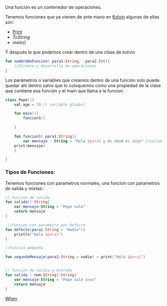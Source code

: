 Una función es un contenedor de operaciones.

Tenemos funciones que ya vienen de ante mano en [Kolvin](../Kolvin.md) algunas de ellas son:

* [Print](Print.md)
* *ToString*
* *main()*

Y después la que podemos crear dentro de una clase de kotvin

````kotlin
fun nombreDeFuncion( para1:String,  para2:Int){
	//Alcance y desarrollo de operaciones
}

````

Los parámetros o variables que creamos dentro de una función solo puede quedar ahí dentro salvo que lo coloquemos como una propiedad de la clase que contiene esa función y el main que llama a la funcion.

````kotlin
class Pepe(){
	val age = 30 // variable gloabal

	fun main(){
		funcion1()
	
	}

	fun funcion1( para1:String){
		var mensaje : String = "Hola $para1 y mi edad es $age" //variable de funcion
	print(mensaje)
	}

}

````

### Tipos de Funciones:

Tenemos funciones con parametros normales, una funcion con parametros de salida y mixtas:.

````kotlin
// funcion de salida
fun salida():String{
	var mensaje:String = "Pepe sale"
	return mensaje
}

 //Funcion con parametro por defecto
fun defecto(para1:String = "Nadie"){
	println("Hola $para1")
}

//Funcion pequeña

fun segundoMensaje(para1:String = nadie) = print("Hola $para1")


// funcion de saldia y entrada
fun salida ( nom:String):String{
	var mensaje:String = "Pepe sale $nom"
	return mensaje
}

````

[When](When.md)
